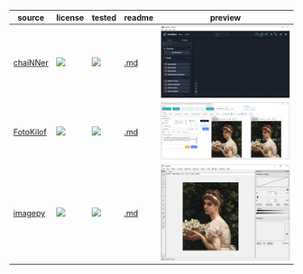 | source | license | tested | readme | preview |
|---|---|---|---|---|
| [chaiNNer](//github.com/chaiNNer-org/chaiNNer) | ![](https://img.shields.io/github/license/chaiNNer-org/chaiNNer?label=&style=flat-square) | [![](https://img.shields.io/github/last-commit/scillidan/chaiNNer/main?label=&style=flat-square)](//github.com/scillidan/chaiNNer) | [.md](_readme/chainner.md) | ![](_media/chainner.png) |
| [FotoKilof](//github.com/TeaM-TL/FotoKilof) | ![](https://img.shields.io/github/license/TeaM-TL/FotoKilof?label=&style=flat-square) | [![](https://img.shields.io/github/last-commit/scillidan/FotoKilof/main?label=&style=flat-square)](//github.com/scillidan/FotoKilof) | [.md](_readme/fotokilof.md) | ![](_media/fotokilof.png) |
| [imagepy](//github.com/Image-Pyimagepy/imagepy) | ![](https://img.shields.io/github/license/Image-Pyimagepy/imagepy?label=&style=flat-square) | [![](https://img.shields.io/github/last-commit/scillidan/imagepy/main?label=&style=flat-square)](//github.com/scillidan/imagepy) | [.md](_readme/imagepy.md) | ![](_media/imagepy.png) |